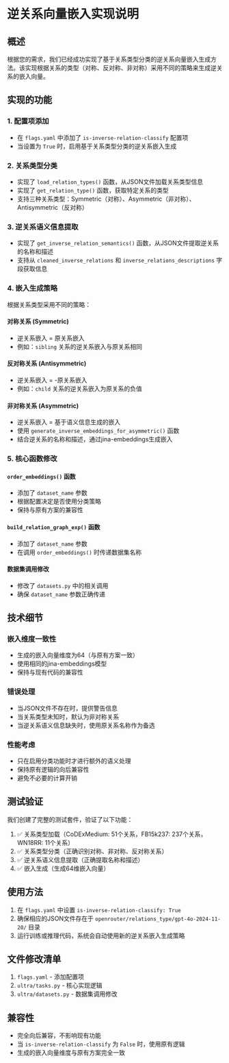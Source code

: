 # 逆关系向量嵌入实现说明

## 概述

根据您的需求，我们已经成功实现了基于关系类型分类的逆关系向量嵌入生成方法。该实现根据关系的类型（对称、反对称、非对称）采用不同的策略来生成逆关系的嵌入向量。

## 实现的功能

### 1. 配置项添加
- 在 `flags.yaml` 中添加了 `is-inverse-relation-classify` 配置项
- 当设置为 `True` 时，启用基于关系类型分类的逆关系嵌入生成

### 2. 关系类型分类
- 实现了 `load_relation_types()` 函数，从JSON文件加载关系类型信息
- 实现了 `get_relation_type()` 函数，获取特定关系的类型
- 支持三种关系类型：Symmetric（对称）、Asymmetric（非对称）、Antisymmetric（反对称）

### 3. 逆关系语义信息提取
- 实现了 `get_inverse_relation_semantics()` 函数，从JSON文件提取逆关系的名称和描述
- 支持从 `cleaned_inverse_relations` 和 `inverse_relations_descriptions` 字段获取信息

### 4. 嵌入生成策略
根据关系类型采用不同的策略：

#### 对称关系 (Symmetric)
- 逆关系嵌入 = 原关系嵌入
- 例如：`sibling` 关系的逆关系嵌入与原关系相同

#### 反对称关系 (Antisymmetric)  
- 逆关系嵌入 = -原关系嵌入
- 例如：`child` 关系的逆关系嵌入为原关系的负值

#### 非对称关系 (Asymmetric)
- 逆关系嵌入 = 基于语义信息生成的嵌入
- 使用 `generate_inverse_embeddings_for_asymmetric()` 函数
- 结合逆关系的名称和描述，通过jina-embeddings生成嵌入

### 5. 核心函数修改

#### `order_embeddings()` 函数
- 添加了 `dataset_name` 参数
- 根据配置决定是否使用分类策略
- 保持与原有方案的兼容性

#### `build_relation_graph_exp()` 函数
- 添加了 `dataset_name` 参数
- 在调用 `order_embeddings()` 时传递数据集名称

#### 数据集调用修改
- 修改了 `datasets.py` 中的相关调用
- 确保 `dataset_name` 参数正确传递

## 技术细节

### 嵌入维度一致性
- 生成的嵌入向量维度为64（与原有方案一致）
- 使用相同的jina-embeddings模型
- 保持与现有代码的兼容性

### 错误处理
- 当JSON文件不存在时，提供警告信息
- 当关系类型未知时，默认为非对称关系
- 当逆关系语义信息缺失时，使用原关系名称作为备选

### 性能考虑
- 只在启用分类功能时才进行额外的语义处理
- 保持原有逻辑的向后兼容性
- 避免不必要的计算开销

## 测试验证

我们创建了完整的测试套件，验证了以下功能：
1. ✅ 关系类型加载（CoDExMedium: 51个关系，FB15k237: 237个关系，WN18RR: 11个关系）
2. ✅ 关系类型分类（正确识别对称、非对称、反对称关系）
3. ✅ 逆关系语义信息提取（正确提取名称和描述）
4. ✅ 嵌入生成（生成64维嵌入向量）

## 使用方法

1. 在 `flags.yaml` 中设置 `is-inverse-relation-classify: True`
2. 确保相应的JSON文件存在于 `openrouter/relations_type/gpt-4o-2024-11-20/` 目录
3. 运行训练或推理代码，系统会自动使用新的逆关系嵌入生成策略

## 文件修改清单

1. `flags.yaml` - 添加配置项
2. `ultra/tasks.py` - 核心实现逻辑
3. `ultra/datasets.py` - 数据集调用修改

## 兼容性

- 完全向后兼容，不影响现有功能
- 当 `is-inverse-relation-classify` 为 `False` 时，使用原有逻辑
- 生成的嵌入向量维度与原有方案完全一致
